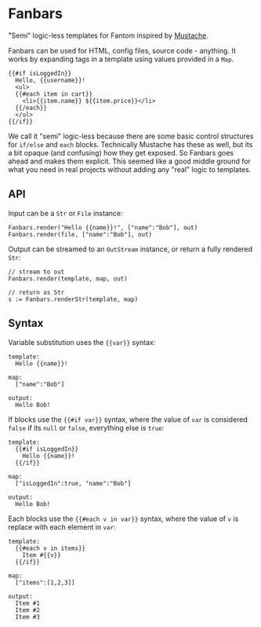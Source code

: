 # Fanbars

"Semi" logic-less templates for Fantom inspired by
[Mustache](http://mustache.github.io).

Fanbars can be used for HTML, config files, source code - anything. It works
by expanding tags in a template using values provided in a `Map`.

    {{#if isLoggedIn}}
      Hello, {{username}}!
      <ul>
      {{#each item in cart}}
        <li>{{item.name}} ${{item.price}}</li>
      {{/each}}
      </ul>
    {{/if}}

We call it "semi" logic-less because there are some basic control structures
for `if/else` and `each` blocks.  Technically Mustache has these as well, but
its a bit opaque (and confusing) how they get exposed.  So Fanbars goes ahead
and makes them explicit.  This seemed like a good middle ground for what you
need in real projects without adding any "real" logic to templates.

## API

Input can be a `Str` or `File` instance:

```fantom
Fanbars.render("Hello {{name}}!", ["name":"Bob"], out)
Fanbars.render(file, ["name":"Bob"], out)
```

Output can be streamed to an `OutStream` instance, or return a fully rendered
`Str`:

```fantom
// stream to out
Fanbars.render(template, map, out)

// return as Str
s := Fanbars.renderStr(template, map)
```

## Syntax

Variable substitution uses the `{{var}}` syntax:

    template:
      Hello {{name}}!

    map:
      ["name":"Bob"]

    output:
      Hello Bob!

If blocks use the `{{#if var}}` syntax, where the value of `var` is considered
`false` if its `null` or `false`, everything else is `true`:

    template:
      {{#if isLoggedIn}}
        Hello {{name}}!
      {{/if}}

    map:
      ["isLoggedIn":true, "name":"Bob"]

    output:
      Hello Bob!

Each blocks use the `{{#each v in var}}` syntax, where the value of `v` is
replace with each element in `var`:

    template:
      {{#each v in items}}
        Item #{{v}}
      {{/if}}

    map:
      ["items":[1,2,3]]

    output:
      Item #1
      Item #2
      Item #3